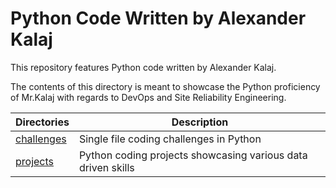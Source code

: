 # Python Code Written by Alexander Kalaj

This repository features Python code written by Alexander Kalaj.

The contents of this directory is meant to showcase the Python proficiency of Mr.Kalaj with regards to DevOps and Site Reliability Engineering.

| Directories | Description |
| - | - |
| [challenges](https://github.com/excircle/python/tree/master/challenges) | Single file coding challenges in Python |
| [projects](https://github.com/excircle/python/tree/master/projects) | Python coding projects showcasing various data driven skills |
